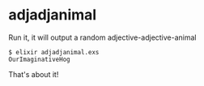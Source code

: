 # adjadjanimal
Run it, it will output a random adjective-adjective-animal

```Shell
$ elixir adjadjanimal.exs
OurImaginativeHog
```

That's about it!
